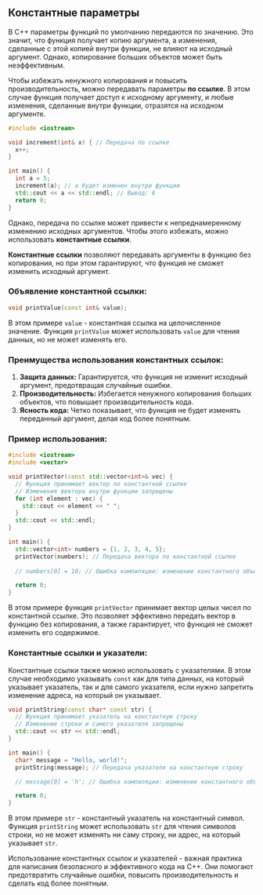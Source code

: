 ## Константные параметры

В C++ параметры функций по умолчанию передаются по значению. Это значит, что функция получает копию аргумента, а изменения, сделанные с этой копией внутри функции, не влияют на исходный аргумент. Однако, копирование больших объектов может быть неэффективным. 

Чтобы избежать ненужного копирования и повысить производительность, можно передавать параметры **по ссылке**. В этом случае функция получает доступ к исходному аргументу, и любые изменения, сделанные внутри функции, отразятся на исходном аргументе.

```c++
#include <iostream>

void increment(int& x) { // Передача по ссылке
  x++; 
}

int main() {
  int a = 5;
  increment(a); // a будет изменен внутри функции
  std::cout << a << std::endl; // Вывод: 6
  return 0;
}
```

Однако, передача по ссылке может привести к непреднамеренному изменению исходных аргументов. Чтобы этого избежать, можно использовать **константные ссылки**.

**Константные ссылки** позволяют передавать аргументы в функцию без копирования, но при этом гарантируют, что функция не сможет изменить исходный аргумент.

### Объявление константной ссылки:

```c++
void printValue(const int& value);
```

В этом примере `value` - константная ссылка на целочисленное значение. Функция `printValue` может использовать `value` для чтения данных, но не может изменять его.

### Преимущества использования константных ссылок:

1. **Защита данных:**  Гарантируется, что функция не изменит исходный аргумент, предотвращая случайные ошибки.
2. **Производительность:** Избегается ненужного копирования больших объектов, что повышает производительность кода.
3. **Ясность кода:**  Четко показывает, что функция не будет изменять переданный аргумент, делая код более понятным.

### Пример использования:

```c++
#include <iostream>
#include <vector>

void printVector(const std::vector<int>& vec) {
  // Функция принимает вектор по константной ссылке
  // Изменения вектора внутри функции запрещены
  for (int element : vec) {
    std::cout << element << " ";
  }
  std::cout << std::endl;
}

int main() {
  std::vector<int> numbers = {1, 2, 3, 4, 5};
  printVector(numbers); // Передача вектора по константной ссылке
  
  // numbers[0] = 10; // Ошибка компиляции: изменение константного объекта

  return 0;
}
```

В этом примере функция `printVector` принимает вектор целых чисел по константной ссылке. Это позволяет эффективно передать вектор в функцию без копирования, а также гарантирует, что функция не сможет изменить его содержимое.

### Константные ссылки и указатели:

Константные ссылки также можно использовать с указателями. В этом случае необходимо указывать `const`  как для типа данных, на который указывает указатель, так и для самого указателя, если нужно запретить изменение адреса, на который он указывает.

```c++
void printString(const char* const str) {
  // Функция принимает указатель на константную строку
  // Изменение строки и самого указателя запрещены
  std::cout << str << std::endl;
}

int main() {
  char* message = "Hello, world!";
  printString(message); // Передача указателя на константную строку

  // message[0] = 'h'; // Ошибка компиляции: изменение константного объекта

  return 0;
}
```

В этом примере `str` - константный указатель на константный символ. Функция `printString` может использовать `str` для чтения символов строки, но не может изменять ни саму строку, ни адрес, на который указывает `str`.

Использование константных ссылок и указателей - важная практика для написания безопасного и эффективного кода на C++.  Они  помогают предотвратить случайные ошибки, повысить производительность и сделать код более понятным. 
